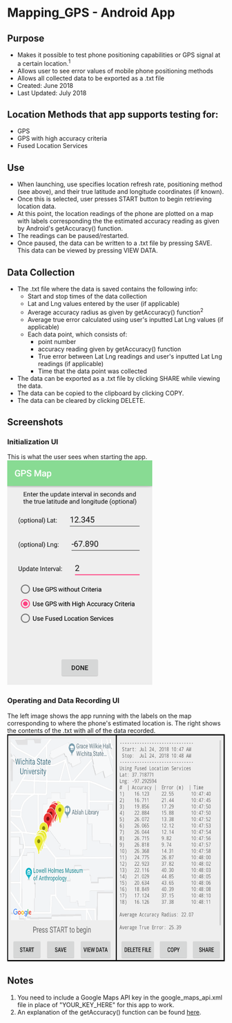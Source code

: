 # Mapping_GPS - Android App
## Purpose
- Makes it possible to test phone positioning capabilities or GPS signal at a certain location.<sup>1</sup>
- Allows user to see error values of mobile phone positioning methods
- Allows all collected data to be exported as a .txt file
- Created: June 2018
- Last Updated: July 2018
## Location Methods that app supports testing for:
* GPS
* GPS with high accuracy criteria
* Fused Location Services
## Use
- When launching, use specifies location refresh rate, positioning method (see above), and their true latitude and longitude coordinates (if known).
- Once this is selected, user presses START button to begin retrieving location data.
- At this point, the location readings of the phone are plotted on a map with labels corresponding the the estimated accuracy reading as given by Android's getAccuracy() function.
- The readings can be paused/restarted.
- Once paused, the data can be written to a .txt file by pressing SAVE. This data can be viewed by pressing VIEW DATA.
## Data Collection
- The .txt file where the data is saved contains the following info:
  - Start and stop times of the data collection
  - Lat and Lng values entered by the user (if applicable)
  - Average accuracy radius as given by getAccuracy() function<sup>2</sup>
  - Average true error calculated using user's inputted Lat Lng values (if applicable)
  - Each data point, which consists of:
    - point number
    - accuracy reading given by getAccuracy() function
    - True error between Lat Lng readings and user's inputted Lat Lng readings (if applicable)
    - Time that the data point was collected
- The data can be exported as a .txt file by clicking SHARE while viewing the data.
- The data can be copied to the clipboard by clicking COPY.
- The data can be cleared by clicking DELETE.
## Screenshots
### Initialization UI
This is what the user sees when starting the app.  
<img src="StartingUI.png" width="336" height="519">
### Operating and Data Recording UI
The left image shows the app running with the labels on the map corresponding to where the phone's estimated location is. The right shows the contents of the .txt with all of the data recorded.
<img src="screenshots.png" width="679" height="525">
## Notes
1. You need to include a Google Maps API key in the google_maps_api.xml file in place of "YOUR_KEY_HERE" for this app to work.
2. An explanation of the getAccuracy() function can be found <a href="https://developer.android.com/reference/android/location/Location#getAccuracy()">here</a>.
